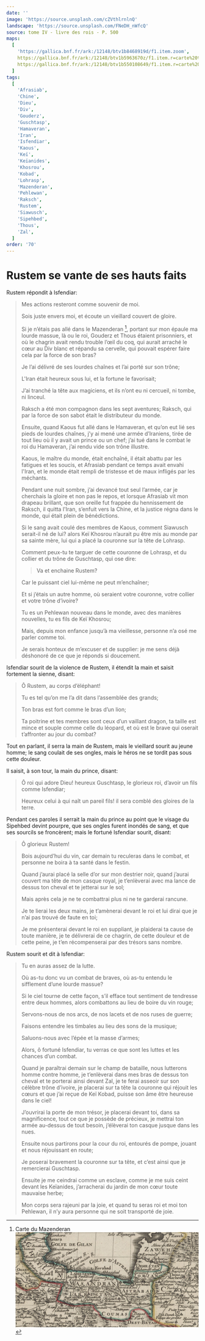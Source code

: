 ```yaml
---
date: ''
image: 'https://source.unsplash.com/cZVthlrnlnQ'
landscape: 'https://source.unsplash.com/FNeDH_nWfcQ'
source: tome IV - livre des rois - P. 500
maps:
  [
    'https://gallica.bnf.fr/ark:/12148/btv1b8468919d/f1.item.zoom',
    https://gallica.bnf.fr/ark:/12148/btv1b5963670z/f1.item.r=carte%20touran.zoom,
    https://gallica.bnf.fr/ark:/12148/btv1b550108649/f1.item.r=carte%20touran.zoom,
  ]
tags:
  [
    'Afrasiab',
    'Chine',
    'Dieu',
    'Div',
    'Gouderz',
    'Guschtasp',
    'Hamaveran',
    'Iran',
    'Isfendiar',
    'Kaous',
    'Keï',
    'Keïanides',
    'Khosrou',
    'Kobad',
    'Lohrasp',
    'Mazenderan',
    'Pehlewan',
    'Raksch',
    'Rustem',
    'Siawusch',
    'Sipehbed',
    'Thous',
    'Zal',
  ]
order: '70'
---
```


# Rustem se vante de ses hauts faits

Rustem répondit à Isfendiar:

> Mes actions resteront comme souvenir de moi.
>
> Sois juste envers moi, et écoute un vieillard couvert de gloire.
>
> Si je n’étais pas allé dans le Mazenderan [^1], portant sur mon épaule ma lourde massue, là ou le roi, Gouderz et Thous étaient prisonniers, et où le chagrin avait rendu trouble l’œil du coq, qui aurait arraché le cœur au Div blanc et répandu sa cervelle, qui pouvait espérer faire cela par la force de son bras?
>
> Je l’ai délivré de ses lourdes chaînes et l’ai porté sur son trône;
>
> L'Iran était heureux sous lui, et la fortune le favorisait;
>
> J’ai tranché la tête aux magiciens, et ils n’ont eu ni cercueil, ni tombe, ni linceul.
>
> Raksch a été mon compagnon dans les sept aventures; Raksch, qui par la force de son sabot était le distributeur du monde.
>
> Ensuite, quand Kaous fut allé dans le Hamaveran, et qu’on eut lié ses pieds de lourdes chaînes, j’y ai mené une armée d’Iraniens, tirée de tout lieu où il y avait un prince ou un chef; j’ai tué dans le combat le roi du Hamaveran, j’ai rendu vide son trône illustre.
>
> Kaous, le maître du monde, était enchaîné, il était abattu par les fatigues et les soucis, et Afrasiab pendant ce temps avait envahi l'Iran, et le monde était rempli de tristesse et de maux infligés par les méchants.
>
> Pendant une nuit sombre, j’ai devancé tout seul l’armée, car je cherchais la gloire et non pas le repos, et lorsque Afrasiab vit mon drapeau brillant, que son oreille fut frappée du hennissement de Raksch, il quitta l'Iran, s’enfuit vers la Chine, et la justice régna dans le monde, qui était plein de bénédictions.
>
> Si le sang avait coulé des membres de Kaous, comment Siawusch serait-il né de lui? alors Keï Khosrou n’aurait pu être mis au monde par sa sainte mère, lui qui a placé la couronne sur la tête de Lohrasp.
>
> Comment peux-tu te targuer de cette couronne de Lohrasp, et du collier et du trône de Guschtasp, qui ose dire:
>
> > Va et enchaine Rustem?
>
> Car le puissant ciel lui-même ne peut m’enchaîner;
>
> Et si j’étais un autre homme, où seraient votre couronne, votre collier et votre trône d’ivoire?
>
> Tu es un Pehlewan nouveau dans le monde, avec des manières nouvelles, tu es fils de Keï Khosrou;
>
> Mais, depuis mon enfance jusqu’à ma vieillesse, personne n’a osé me parler comme toi.
>
> Je serais honteux de m’excuser et de supplier: je me sens déjà déshonoré de ce que je réponds si doucement.

Isfendiar sourit de la violence de Rustem, il étendit la main et saisit fortement la sienne, disant:

> Ô Rustem, au corps d’éléphant!
>
> Tu es tel qu’on me l’a dit dans l’assemblée des grands;
>
> Ton bras est fort comme le bras d’un lion;
>
> Ta poitrine et tes membres sont ceux d’un vaillant dragon, ta taille est mince et souple comme celle du léopard, et où est le brave qui oserait t’affronter au jour du combat?

Tout en parlant, il serra la main de Rustem, mais le vieillard sourit au jeune homme; le sang coulait de ses ongles, mais le héros ne se tordit pas sous cette douleur.

Il saisit, à son tour, la main du prince, disant:

> Ô roi qui adore Dieu! heureux Guschtasp, le glorieux roi, d’avoir un fils comme Isfendiar;
>
> Heureux celui à qui naît un pareil fils! il sera comblé des gloires de la terre.

Pendant ces paroles il serrait la main du prince au point que le visage du Sipehbed devint pourpre, que ses ongles furent inondés de sang, et que ses sourcils se froncèrent; mais le fortuné Isfendiar sourit, disant:

> Ô glorieux Rustem!
>
> Bois aujourd’hui du vin, car demain tu reculeras dans le combat, et personne ne boira à ta santé dans le festin.
>
> Quand j’aurai placé la selle d’or sur mon destrier noir, quand j’aurai couvert ma tête de mon casque royal, je t’enlèverai avec ma lance de dessus ton cheval et te jetterai sur le sol;
>
> Mais après cela je ne te combattrai plus ni ne te garderai rancune.
>
> Je te lierai les deux mains, je t’amènerai devant le roi et lui dirai que je n’ai pas trouvé de faute en toi;
>
> Je me présenterai devant le roi en suppliant, je plaiderai ta cause de toute manière, je te délivrerai de ce chagrin, de cette douleur et de cette peine, je t’en récompenserai par des trésors sans nombre.

Rustem sourit et dit à Isfendiar:

> Tu en auras assez de la lutte.
>
> Où as-tu donc vu un combat de braves, où as-tu entendu le sifflement d’une lourde massue?
>
> Si le ciel tourne de cette façon, s’il efface tout sentiment de tendresse entre deux hommes, alors combattons au lieu de boire du vin rouge;
>
> Servons-nous de nos arcs, de nos lacets et de nos ruses de guerre;
>
> Faisons entendre les timbales au lieu des sons de la musique;
>
> Saluons-nous avec l’épée et la masse d’armes;
>
> Alors, ô fortuné Isfendiar, tu verras ce que sont les luttes et les chances d’un combat.
>
> Quand je paraîtrai demain sur le champ de bataille, nous lutterons homme contre homme, je t’enlèverai dans mes bras de dessus ton cheval et te porterai ainsi devant Zal, je te ferai asseoir sur son célèbre trône d’ivoire, je placerai sur ta tête la couronne qui réjouit les cœurs et que j’ai reçue de Keï Kobad, puisse son âme être heureuse dans le ciel!
>
> J’ouvrirai la porte de mon trésor, je placerai devant toi, dans sa magnificence, tout ce que je possède de précieux, je mettrai ton armée au-dessus de tout besoin, j’élèverai ton casque jusque dans les nues.
>
> Ensuite nous partirons pour la cour du roi, entourés de pompe, jouant et nous réjouissant en route;
>
> Je poserai bravement la couronne sur ta tête, et c’est ainsi que je remercierai Guschtasp.
>
> Ensuite je me ceindrai comme un esclave, comme je me suis ceint devant les Keïanides, j’arracherai du jardin de mon cœur toute mauvaise herbe;
>
> Mon corps sera rajeuni par la joie, et quand tu seras roi et moi ton Pehlewan, il n’y aura personne qui ne soit transporté de joie.

[^1]: Carte du Mazenderan ![Mazenderan](images/mazenderan.jpg)

